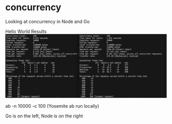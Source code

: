 concurrency
===========

Looking at concurrency in Node and Go


Hello World Results
![Go on the left, Node on the right](govsnode.png)

ab -n 10000 -c 100 (Yosemite ab run locally)

Go is on the left, Node is on the right

